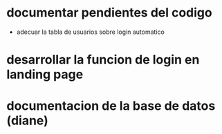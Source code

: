 # documentar pendientes del codigo

- adecuar la tabla de usuarios sobre login automatico
# desarrollar la funcion de login en landing page 
# documentacion de la base de datos (diane)

